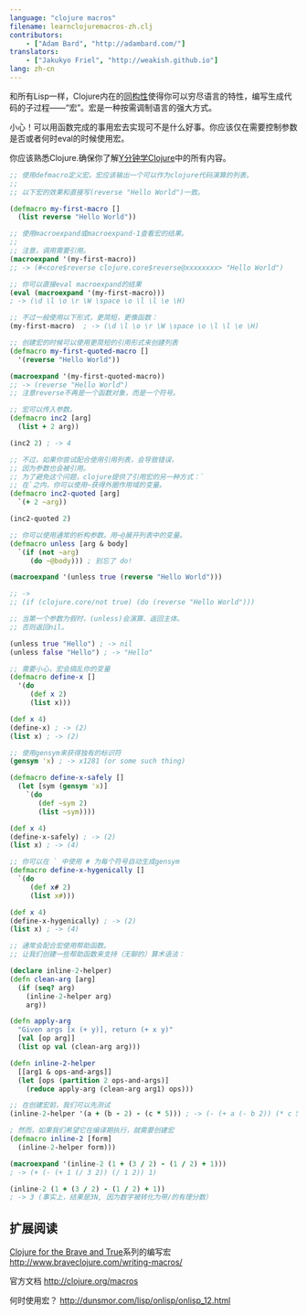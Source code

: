 ```yaml
---
language: "clojure macros"
filename: learnclojuremacros-zh.clj
contributors:
    - ["Adam Bard", "http://adambard.com/"]
translators:
    - ["Jakukyo Friel", "http://weakish.github.io"]
lang: zh-cn
---
```


和所有Lisp一样，Clojure内在的[同构性](https://en.wikipedia.org/wiki/Homoiconic)使得你可以穷尽语言的特性，编写生成代码的子过程——“宏”。宏是一种按需调制语言的强大方式。

小心！可以用函数完成的事用宏去实现可不是什么好事。你应该仅在需要控制参数是否或者何时eval的时候使用宏。

你应该熟悉Clojure.确保你了解[Y分钟学Clojure](http://learnxinyminutes.com/docs/zh-cn/clojure-cn/)中的所有内容。

```clojure
;; 使用defmacro定义宏。宏应该输出一个可以作为clojure代码演算的列表。
;;
;; 以下宏的效果和直接写(reverse "Hello World")一致。

(defmacro my-first-macro []
  (list reverse "Hello World"))

;; 使用macroexpand或macroexpand-1查看宏的结果。
;;
;; 注意，调用需要引用。
(macroexpand '(my-first-macro))
;; -> (#<core$reverse clojure.core$reverse@xxxxxxxx> "Hello World")

;; 你可以直接eval macroexpand的结果
(eval (macroexpand '(my-first-macro)))
; -> (\d \l \o \r \W \space \o \l \l \e \H)

;; 不过一般使用以下形式，更简短，更像函数：
(my-first-macro)  ; -> (\d \l \o \r \W \space \o \l \l \e \H)

;; 创建宏的时候可以使用更简短的引用形式来创建列表
(defmacro my-first-quoted-macro []
  '(reverse "Hello World"))

(macroexpand '(my-first-quoted-macro))
;; -> (reverse "Hello World")
;; 注意reverse不再是一个函数对象，而是一个符号。

;; 宏可以传入参数。
(defmacro inc2 [arg]
  (list + 2 arg))

(inc2 2) ; -> 4

;; 不过，如果你尝试配合使用引用列表，会导致错误，
;; 因为参数也会被引用。
;; 为了避免这个问题，clojure提供了引用宏的另一种方式：`
;; 在`之内，你可以使用~获得外圈作用域的变量。
(defmacro inc2-quoted [arg]
  `(+ 2 ~arg))

(inc2-quoted 2)

;; 你可以使用通常的析构参数。用~@展开列表中的变量。
(defmacro unless [arg & body]
  `(if (not ~arg)
     (do ~@body))) ; 别忘了 do!

(macroexpand '(unless true (reverse "Hello World")))

;; ->
;; (if (clojure.core/not true) (do (reverse "Hello World")))

;; 当第一个参数为假时，(unless)会演算、返回主体。 
;; 否则返回nil。

(unless true "Hello") ; -> nil
(unless false "Hello") ; -> "Hello"

;; 需要小心，宏会搞乱你的变量
(defmacro define-x []
  '(do
     (def x 2)
     (list x)))

(def x 4)
(define-x) ; -> (2)
(list x) ; -> (2)

;; 使用gensym来获得独有的标识符
(gensym 'x) ; -> x1281 (or some such thing)

(defmacro define-x-safely []
  (let [sym (gensym 'x)]
    `(do
       (def ~sym 2)
       (list ~sym))))

(def x 4)
(define-x-safely) ; -> (2)
(list x) ; -> (4)

;; 你可以在 ` 中使用 # 为每个符号自动生成gensym
(defmacro define-x-hygenically []
  `(do
     (def x# 2)
     (list x#)))

(def x 4)
(define-x-hygenically) ; -> (2)
(list x) ; -> (4)

;; 通常会配合宏使用帮助函数。
;; 让我们创建一些帮助函数来支持（无聊的）算术语法：

(declare inline-2-helper)
(defn clean-arg [arg]
  (if (seq? arg)
    (inline-2-helper arg)
    arg))

(defn apply-arg
  "Given args [x (+ y)], return (+ x y)"
  [val [op arg]]
  (list op val (clean-arg arg)))

(defn inline-2-helper
  [[arg1 & ops-and-args]]
  (let [ops (partition 2 ops-and-args)]
    (reduce apply-arg (clean-arg arg1) ops)))

;; 在创建宏前，我们可以先测试
(inline-2-helper '(a + (b - 2) - (c * 5))) ; -> (- (+ a (- b 2)) (* c 5))

; 然而，如果我们希望它在编译期执行，就需要创建宏
(defmacro inline-2 [form]
  (inline-2-helper form)))

(macroexpand '(inline-2 (1 + (3 / 2) - (1 / 2) + 1)))
; -> (+ (- (+ 1 (/ 3 2)) (/ 1 2)) 1)

(inline-2 (1 + (3 / 2) - (1 / 2) + 1))
; -> 3 (事实上，结果是3N, 因为数字被转化为带/的有理分数）
```

## 扩展阅读

[Clojure for the Brave and True](http://www.braveclojure.com/)系列的编写宏
http://www.braveclojure.com/writing-macros/

官方文档
http://clojure.org/macros

何时使用宏？
http://dunsmor.com/lisp/onlisp/onlisp_12.html
